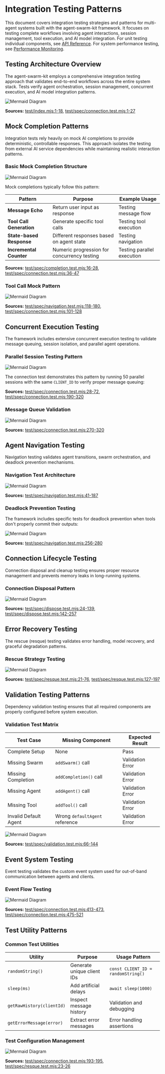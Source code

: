 # Integration Testing Patterns

This document covers integration testing strategies and patterns for multi-agent systems built with the agent-swarm-kit framework. It focuses on testing complete workflows involving agent interactions, session management, tool execution, and AI model integration. For unit testing individual components, see [API Reference](#7). For system performance testing, see [Performance Monitoring](#4.2).

## Testing Architecture Overview

The agent-swarm-kit employs a comprehensive integration testing approach that validates end-to-end workflows across the entire system stack. Tests verify agent orchestration, session management, concurrent execution, and AI model integration patterns.

![Mermaid Diagram](./diagrams\30_Integration_Testing_Patterns_0.svg)

**Sources:** [test/index.mjs:1-18](), [test/spec/connection.test.mjs:1-27]()

## Mock Completion Patterns

Integration tests rely heavily on mock AI completions to provide deterministic, controllable responses. This approach isolates the testing from external AI service dependencies while maintaining realistic interaction patterns.

### Basic Mock Completion Structure

![Mermaid Diagram](./diagrams\30_Integration_Testing_Patterns_1.svg)

Mock completions typically follow this pattern:

| Pattern | Purpose | Example Usage |
|---------|---------|---------------|
| **Message Echo** | Return user input as response | Testing message flow |
| **Tool Call Generation** | Generate specific tool calls | Testing tool execution |
| **State-based Response** | Different responses based on agent state | Testing navigation |
| **Incremental Counter** | Numeric progression for concurrency testing | Testing parallel execution |

**Sources:** [test/spec/completion.test.mjs:16-28](), [test/spec/connection.test.mjs:36-47]()

### Tool Call Mock Pattern

![Mermaid Diagram](./diagrams\30_Integration_Testing_Patterns_2.svg)

**Sources:** [test/spec/navigation.test.mjs:118-180](), [test/spec/connection.test.mjs:101-128]()

## Concurrent Execution Testing

The framework includes extensive concurrent execution testing to validate message queuing, session isolation, and parallel agent operations.

### Parallel Session Testing Pattern

![Mermaid Diagram](./diagrams\30_Integration_Testing_Patterns_3.svg)

The connection test demonstrates this pattern by running 50 parallel sessions with the same `CLIENT_ID` to verify proper message queuing:

**Sources:** [test/spec/connection.test.mjs:28-72](), [test/spec/connection.test.mjs:190-320]()

### Message Queue Validation

![Mermaid Diagram](./diagrams\30_Integration_Testing_Patterns_4.svg)

**Sources:** [test/spec/connection.test.mjs:270-320]()

## Agent Navigation Testing

Navigation testing validates agent transitions, swarm orchestration, and deadlock prevention mechanisms.

### Navigation Test Architecture

![Mermaid Diagram](./diagrams\30_Integration_Testing_Patterns_5.svg)

**Sources:** [test/spec/navigation.test.mjs:41-187]()

### Deadlock Prevention Testing

The framework includes specific tests for deadlock prevention when tools don't properly commit their outputs:

![Mermaid Diagram](./diagrams\30_Integration_Testing_Patterns_6.svg)

**Sources:** [test/spec/navigation.test.mjs:256-280]()

## Connection Lifecycle Testing

Connection disposal and cleanup testing ensures proper resource management and prevents memory leaks in long-running systems.

### Connection Disposal Pattern

![Mermaid Diagram](./diagrams\30_Integration_Testing_Patterns_7.svg)

**Sources:** [test/spec/dispose.test.mjs:24-139](), [test/spec/dispose.test.mjs:142-257]()

## Error Recovery Testing

The rescue (resque) testing validates error handling, model recovery, and graceful degradation patterns.

### Rescue Strategy Testing

![Mermaid Diagram](./diagrams\30_Integration_Testing_Patterns_8.svg)

**Sources:** [test/spec/resque.test.mjs:21-76](), [test/spec/resque.test.mjs:127-197]()

## Validation Testing Patterns

Dependency validation testing ensures that all required components are properly configured before system execution.

### Validation Test Matrix

| Test Case | Missing Component | Expected Result |
|-----------|------------------|-----------------|
| Complete Setup | None | Pass |
| Missing Swarm | `addSwarm()` call | Validation Error |
| Missing Completion | `addCompletion()` call | Validation Error |
| Missing Agent | `addAgent()` call | Validation Error |
| Missing Tool | `addTool()` call | Validation Error |
| Invalid Default Agent | Wrong `defaultAgent` reference | Validation Error |

![Mermaid Diagram](./diagrams\30_Integration_Testing_Patterns_9.svg)

**Sources:** [test/spec/validation.test.mjs:66-144]()

## Event System Testing

Event testing validates the custom event system used for out-of-band communication between agents and clients.

### Event Flow Testing

![Mermaid Diagram](./diagrams\30_Integration_Testing_Patterns_10.svg)

**Sources:** [test/spec/connection.test.mjs:413-473](), [test/spec/connection.test.mjs:475-521]()

## Test Utility Patterns

### Common Test Utilities

| Utility | Purpose | Usage Pattern |
|---------|---------|---------------|
| `randomString()` | Generate unique client IDs | `const CLIENT_ID = randomString()` |
| `sleep(ms)` | Add artificial delays | `await sleep(1000)` |
| `getRawHistory(clientId)` | Inspect message history | Validation and debugging |
| `getErrorMessage(error)` | Extract error messages | Error handling assertions |

### Test Configuration Management

![Mermaid Diagram](./diagrams\30_Integration_Testing_Patterns_11.svg)

**Sources:** [test/spec/connection.test.mjs:193-195](), [test/spec/resque.test.mjs:23-26]()